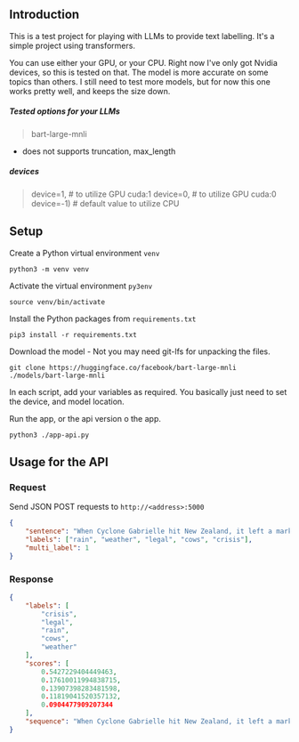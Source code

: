 ## Introduction
This is a test project for playing with LLMs to provide text labelling. It's a simple project using transformers. 

You can use either your GPU, or your CPU. Right now I've only got Nvidia devices, so this is tested on that. 
The model is more accurate on some topics than others. I still need to test more models, but for now this one works pretty well, and keeps the size down. 

##### Tested options for your LLMs
> bart-large-mnli
- does not supports truncation, max_length

##### devices
> device=1, # to utilize GPU cuda:1
> device=0, # to utilize GPU cuda:0
> device=-1) # default value to utilize CPU

## Setup 

Create a Python virtual environment `venv`
```
python3 -m venv venv
```

Activate the virtual environment `py3env`
```
source venv/bin/activate
```

Install the Python packages from `requirements.txt`
```
pip3 install -r requirements.txt
```

Download the model - Not you may need git-lfs for unpacking the files. 
```
git clone https://huggingface.co/facebook/bart-large-mnli ./models/bart-large-mnli
```

In each script, add your variables as required. You basically just need to set the device, and model location. 

Run the app, or the api version o the app.
```
python3 ./app-api.py
```

## Usage for the API

### Request
Send JSON POST requests to `http://<address>:5000`
```json
{
	"sentence": "When Cyclone Gabrielle hit New Zealand, it left a mark on us beyond the physical destruction.  In this series of short films, made with the support of NZ On Air, four directors confront the deeper impact on four of our worst-affected communities - Esk Valley in Hawke’s Bay, State Highway 35 around East Cape, and Muriwai and Te Henga/Bethells Beach on Auckland’s West Coast. Te Henga residents are mourning not just where they live, but a part of who they are, says Anna Marbrook. “We have experienced the land literally falling away under our feet. ”The River Memory director and Te Henga resident uses the term “ecological grief” to explain it. “It’s a loss of a way of life or a loss of something you thought was going to be, but in fact, it’s not going to be like that in the future. ”Te Henga, or Bethells Beach, is a small and tight-knit community of several hundred people on the west coast of the North Island, near Auckland. Residents are still cleaning up following the destruction from Cyclone Gabrielle on the 13th and 14th of February, but the film describes how the damage goes much deeper. Gabrielle has permanently damaged the landscape in which multiple generations have lived, worked, and made memories. The Waitākere river level rose dramatically during the cyclone, leading to the damage and destruction of bridges and houses throughout the settlement. Marbrook said afterwards she could see great open wounds where sections of hillsides had fallen, tracts of the native bush had been ripped out and tonnes of farmland had quite literally slumped. ",
	"labels": ["rain", "weather", "legal", "cows", "crisis"],
	"multi_label": 1
}
```

### Response
```json
{
	"labels": [
		"crisis",
		"legal",
		"rain",
		"cows",
		"weather"
	],
	"scores": [
		0.5427229404449463,
		0.17610011994838715,
		0.13907398283481598,
		0.11819041520357132,
		0.0904477909207344
	],
	"sequence": "When Cyclone Gabrielle hit New Zealand, it left a mark on us beyond the physical destruction.  In this series of short films, made with the support of NZ On Air, four directors confront the deeper impact on four of our worst-affected communities - Esk Valley in Hawke’s Bay, State Highway 35 around East Cape, and Muriwai and Te Henga/Bethells Beach on Auckland’s West Coast. Te Henga residents are mourning not just where they live, but a part of who they are, says Anna Marbrook. “We have experienced the land literally falling away under our feet. ”The River Memory director and Te Henga resident uses the term “ecological grief” to explain it. “It’s a loss of a way of life or a loss of something you thought was going to be, but in fact, it’s not going to be like that in the future. ”Te Henga, or Bethells Beach, is a small and tight-knit community of several hundred people on the west coast of the North Island, near Auckland. Residents are still cleaning up following the destruction from Cyclone Gabrielle on the 13th and 14th of February, but the film describes how the damage goes much deeper. Gabrielle has permanently damaged the landscape in which multiple generations have lived, worked, and made memories. The Waitākere river level rose dramatically during the cyclone, leading to the damage and destruction of bridges and houses throughout the settlement. Marbrook said afterwards she could see great open wounds where sections of hillsides had fallen, tracts of the native bush had been ripped out and tonnes of farmland had quite literally slumped. "
}
```
